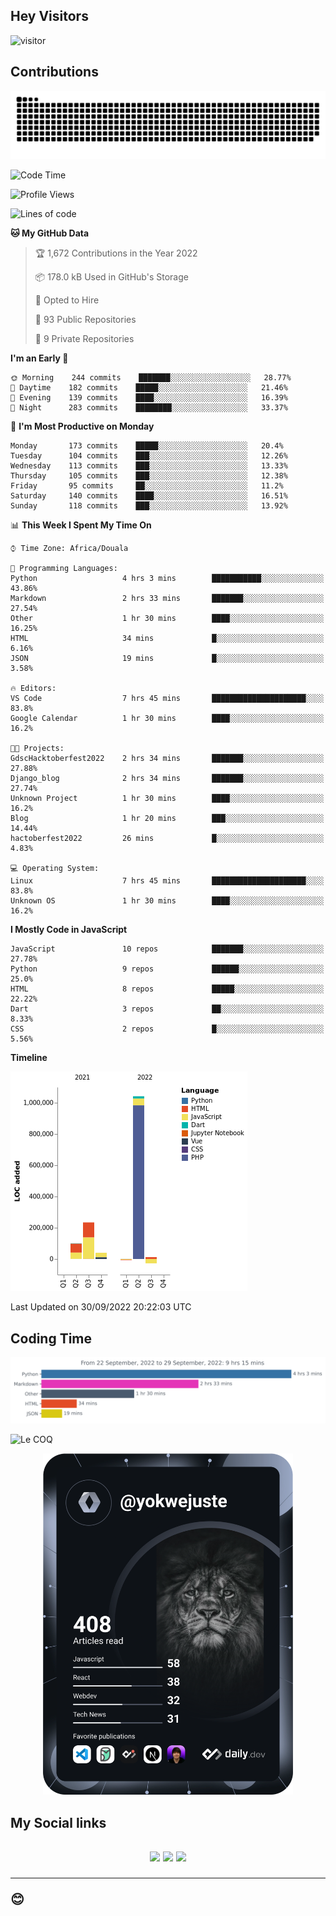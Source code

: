 ## Hey Visitors
![visitor](https://profile-counter.glitch.me/yokwejuste/count.svg)

## Contributions
<p align="center">
  <img src="https://raw.githubusercontent.com/yokwejuste/yokwejuste/output/github-contribution-grid-snake.svg" />
</p>

<!--START_SECTION:waka-->
![Code Time](http://img.shields.io/badge/Code%20Time-1%2C114%20hrs%2014%20mins-blue)

![Profile Views](http://img.shields.io/badge/Profile%20Views-11-blue)

![Lines of code](https://img.shields.io/badge/From%20Hello%20World%20I%27ve%20Written-1%20Million%20lines%20of%20code-blue)

**🐱 My GitHub Data** 

> 🏆 1,672 Contributions in the Year 2022
 > 
> 📦 178.0 kB Used in GitHub's Storage 
 > 
> 💼 Opted to Hire
 > 
> 📜 93 Public Repositories 
 > 
> 🔑 9 Private Repositories  
 > 
**I'm an Early 🐤** 

```text
🌞 Morning    244 commits    ███████░░░░░░░░░░░░░░░░░░   28.77% 
🌆 Daytime    182 commits    █████░░░░░░░░░░░░░░░░░░░░   21.46% 
🌃 Evening    139 commits    ████░░░░░░░░░░░░░░░░░░░░░   16.39% 
🌙 Night      283 commits    ████████░░░░░░░░░░░░░░░░░   33.37%

```
📅 **I'm Most Productive on Monday** 

```text
Monday       173 commits    █████░░░░░░░░░░░░░░░░░░░░   20.4% 
Tuesday      104 commits    ███░░░░░░░░░░░░░░░░░░░░░░   12.26% 
Wednesday    113 commits    ███░░░░░░░░░░░░░░░░░░░░░░   13.33% 
Thursday     105 commits    ███░░░░░░░░░░░░░░░░░░░░░░   12.38% 
Friday       95 commits     ██░░░░░░░░░░░░░░░░░░░░░░░   11.2% 
Saturday     140 commits    ████░░░░░░░░░░░░░░░░░░░░░   16.51% 
Sunday       118 commits    ███░░░░░░░░░░░░░░░░░░░░░░   13.92%

```


📊 **This Week I Spent My Time On** 

```text
⌚︎ Time Zone: Africa/Douala

💬 Programming Languages: 
Python                   4 hrs 3 mins        ███████████░░░░░░░░░░░░░░   43.86% 
Markdown                 2 hrs 33 mins       ███████░░░░░░░░░░░░░░░░░░   27.54% 
Other                    1 hr 30 mins        ████░░░░░░░░░░░░░░░░░░░░░   16.25% 
HTML                     34 mins             █░░░░░░░░░░░░░░░░░░░░░░░░   6.16% 
JSON                     19 mins             █░░░░░░░░░░░░░░░░░░░░░░░░   3.58%

🔥 Editors: 
VS Code                  7 hrs 45 mins       █████████████████████░░░░   83.8% 
Google Calendar          1 hr 30 mins        ████░░░░░░░░░░░░░░░░░░░░░   16.2%

🐱‍💻 Projects: 
GdscHacktoberfest2022    2 hrs 34 mins       ███████░░░░░░░░░░░░░░░░░░   27.88% 
Django_blog              2 hrs 34 mins       ███████░░░░░░░░░░░░░░░░░░   27.74% 
Unknown Project          1 hr 30 mins        ████░░░░░░░░░░░░░░░░░░░░░   16.2% 
Blog                     1 hr 20 mins        ███░░░░░░░░░░░░░░░░░░░░░░   14.44% 
hactoberfest2022         26 mins             █░░░░░░░░░░░░░░░░░░░░░░░░   4.83%

💻 Operating System: 
Linux                    7 hrs 45 mins       █████████████████████░░░░   83.8% 
Unknown OS               1 hr 30 mins        ████░░░░░░░░░░░░░░░░░░░░░   16.2%

```

**I Mostly Code in JavaScript** 

```text
JavaScript               10 repos            ███████░░░░░░░░░░░░░░░░░░   27.78% 
Python                   9 repos             ██████░░░░░░░░░░░░░░░░░░░   25.0% 
HTML                     8 repos             █████░░░░░░░░░░░░░░░░░░░░   22.22% 
Dart                     3 repos             ██░░░░░░░░░░░░░░░░░░░░░░░   8.33% 
CSS                      2 repos             █░░░░░░░░░░░░░░░░░░░░░░░░   5.56%

```


**Timeline**

![Chart not found](https://raw.githubusercontent.com/yokwejuste/yokwejuste/master/charts/bar_graph.png) 


 Last Updated on 30/09/2022 20:22:03 UTC
<!--END_SECTION:waka-->

## Coding Time

[![wakatime-stats](https://github.com/yokwejuste/yokwejuste/blob/master/images/stat.svg)](https://wakatime.com/@yokwejuste)

![Le COQ](https://metrics.lecoq.io/yokwejuste/)
<p align="center">
  <a href="#"><img src="https://github.com/yokwejuste/yokwejuste/blob/master/devcard.svg" width="400" alt="Yonkeu K. Steve's Dev Card"/></a>
</p>
<h2>My Social links<h2>
<p align="center">
  <a href="https://twitter.com/yokwejuste"><img src="https://img.shields.io/badge/twitter-%231DA1F2.svg?style=for-the-badge&logo=Twitter&logoColor=white"></a>
  <a href="https://linkedin.com/in/yokwejuste"><img src="https://img.shields.io/badge/linkedin-%230077B5.svg?style=for-the-badge&logo=linkedin&logoColor=white"></a>
  <a href="https://instagram.com/yokwejuste0"><img src="https://img.shields.io/badge/instagram-%23E4405F.svg?style=for-the-badge&logo=Instagram&logoColor=white"></a>
</p>
<hr>
😊
